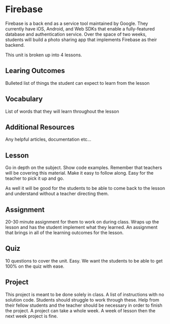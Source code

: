 # Firebase

Firebase is a back end as a service tool maintained by Google. They currently have iOS, Android, and Web SDKs that enable a fully-featured database and authentication service. Over the space of two weeks, students will build a photo sharing app that implements Firebase as their backend.

This unit is broken up into 4 lessons.

## Learing Outcomes ##

Bulleted list of things the student can expect to learn from the lesson


## Vocabulary ##

List of words that they will learn throughout the lesson

## Additional Resources ##

Any helpful articles, documentation etc...

## Lesson ##

Go in depth on the subject. Show code examples. Remember that teachers will be covering this material. Make it easy to follow along. Easy for the teacher to pick it up and go.

As well it will be good for the students to be able to come back to the lesson and understand without a teacher directing them.

## Assignment ##

20-30 minute assignment for them to work on during class. Wraps up the lesson and has the student implement what they learned. An assignment that brings in all of the learning outcomes for the lesson.

## Quiz ##

10 questions to cover the unit. Easy. We want the students to be able to get 100% on the quiz with ease.

## Project ##

This project is meant to be done solely in class. A list of instructions with no solution code. Students should struggle to work through these. Help from their fellow students and the teacher should be necessary in order to finish the project. A project can take a whole week. A week of lesson then the next week project is fine.
